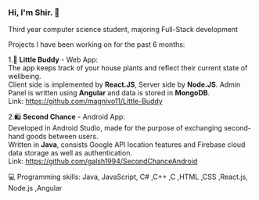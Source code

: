 ### Hi, I'm Shir. :sunflower:		
Third year computer science student, majoring Full-Stack development
  
Projects I have been working on for the past 6 months:

1.:seedling:	 **Little Buddy** - Web App: <br>
The app keeps track of your house plants and reflect their current state of wellbeing.<br>
Client side is implemented by **React.JS**, Server side by **Node.JS**. Admin Panel is written using **Angular** and data is stored in **MongoDB**.<br>
Link: https://github.com/magnivo11/Little-Buddy

2.:shopping:	 **Second Chance** - Android App: <br>
 Developed in Android Studio, made for the purpose of exchanging second-hand goods between users. <br>
 Written in **Java**, consists Google API location features and Firebase cloud data storage as well as authentication.<br>
 Link:  https://github.com/galsh1994/SecondChanceAndroid

:computer:	Programming skills: Java, JavaScript, C# ,C++ ,C ,HTML ,CSS ,React.js, Node.js ,Angular

<!--
**korenshir/korenshir** is a ✨ _special_ ✨ repository because its `README.md` (this file) appears on your GitHub profile.

Here are some ideas to get you started:

- 🔭 I’m currently working on ...
- 🌱 I’m currently learning ...
- 👯 I’m looking to collaborate on ...
- 🤔 I’m looking for help with ...
- 💬 Ask me about ...
- 📫 How to reach me: ...
- 😄 Pronouns: ...
- ⚡ Fun fact: ...
-->
